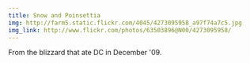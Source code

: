 ```yaml
---
title: Snow and Poinsettia 
img: http://farm5.static.flickr.com/4045/4273095958_a97f74a7c5.jpg 
img_link: http://www.flickr.com/photos/63503896@N00/4273095958/ 
---
```

From the blizzard that ate DC in December '09.